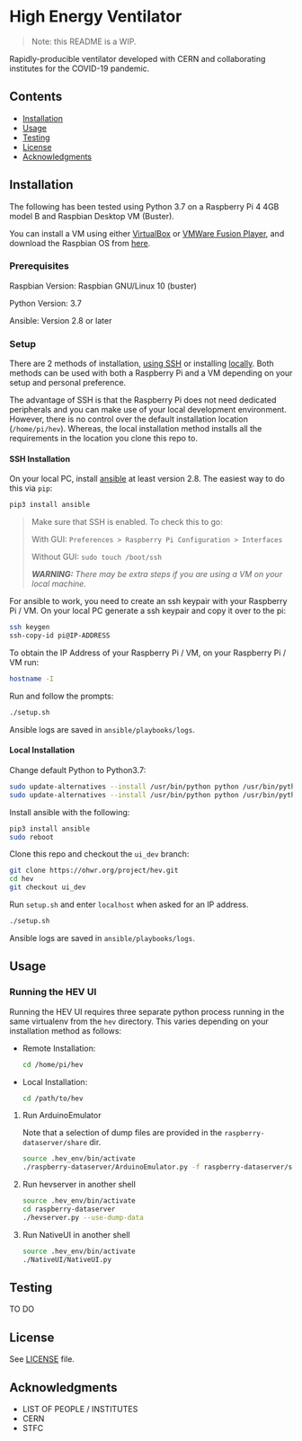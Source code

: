 # High Energy Ventilator

> Note: this README is a WIP.

Rapidly-producible ventilator developed with CERN and collaborating institutes for the COVID-19 pandemic.

## Contents

* [Installation](#installation)
* [Usage](#usage)
* [Testing](#testing)
* [License](#license)
* [Acknowledgments](#acknowledgments)

## Installation

The following has been tested using Python 3.7 on a Raspberry Pi 4 4GB model B and Raspbian Desktop VM (Buster).

You can install a VM using either [VirtualBox](https://www.virtualbox.org/) or [VMWare Fusion Player](https://www.vmware.com/products/fusion.html), and download the Raspbian OS from [here](https://www.raspberrypi.org/software/raspberry-pi-desktop/).

### Prerequisites

Raspbian Version: Raspbian GNU/Linux 10 (buster)

Python Version: 3.7

Ansible: Version 2.8 or later

### Setup

There are 2 methods of installation, [using SSH](#ssh-installation) or installing [locally](#local-installation). Both methods can be used with both a Raspberry Pi and a VM depending on your setup and personal preference.

The advantage of SSH is that the Raspberry Pi does not need dedicated peripherals and you can make use of your local development environment. However, there is no control over the default installation location (`/home/pi/hev`). Whereas, the local installation method installs all the requirements in the location you clone this repo to.

#### SSH Installation

On your local PC, install [ansible](https://docs.ansible.com/ansible/latest/installation_guide/index.html) at least version 2.8. The easiest way to do this via `pip`:

```bash
pip3 install ansible
```

> Make sure that SSH is enabled. To check this to go:
>
> With GUI: `Preferences > Raspberry Pi Configuration > Interfaces`
>
> Without GUI: `sudo touch /boot/ssh`
>
> ***WARNING:** There may be extra steps if you are using a VM on your local machine.*

For ansible to work, you need to create an ssh keypair with your Raspberry Pi / VM. On your local PC generate a ssh keypair and copy it over to the pi:

```bash
ssh keygen
ssh-copy-id pi@IP-ADDRESS
```

To obtain the IP Address of your Raspberry Pi / VM, on your Raspberry Pi / VM run:

```bash
hostname -I
```

Run and follow the prompts:

```bash
./setup.sh
```

Ansible logs are saved in `ansible/playbooks/logs`.

#### Local Installation

Change default Python to Python3.7:

```bash
sudo update-alternatives --install /usr/bin/python python /usr/bin/python2.7 1
sudo update-alternatives --install /usr/bin/python python /usr/bin/python3.7 2
```

Install ansible with the following:

```bash
pip3 install ansible
sudo reboot
```

Clone this repo and checkout the `ui_dev` branch:

```bash
git clone https://ohwr.org/project/hev.git
cd hev
git checkout ui_dev
```

Run `setup.sh` and enter `localhost` when asked for an IP address.

```bash
./setup.sh
```

Ansible logs are saved in `ansible/playbooks/logs`.

## Usage

### Running the HEV UI

Running the HEV UI requires three separate python process running in the same virtualenv from the `hev` directory. This varies depending on your installation method as follows:

* Remote Installation:

    ```bash
    cd /home/pi/hev
    ```

* Local Installation:

    ```bash
    cd /path/to/hev
    ```

1) Run ArduinoEmulator

    Note that a selection of dump files are provided in the `raspberry-dataserver/share` dir.

    ```bash
    source .hev_env/bin/activate
    ./raspberry-dataserver/ArduinoEmulator.py -f raspberry-dataserver/share/B6-20201207.dump
    ```

2) Run hevserver in another shell

    ```bash
    source .hev_env/bin/activate
    cd raspberry-dataserver
    ./hevserver.py --use-dump-data
    ```

3) Run NativeUI in another shell

    ```bash
    source .hev_env/bin/activate
    ./NativeUI/NativeUI.py
    ```

## Testing

TO DO

## License

See [LICENSE](LICENCE.txt) file.

## Acknowledgments

* LIST OF PEOPLE / INSTITUTES
* CERN
* STFC

